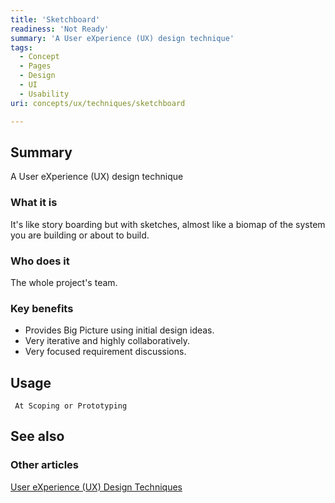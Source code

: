 ```yaml
---
title: 'Sketchboard'
readiness: 'Not Ready'
summary: 'A User eXperience (UX) design technique'
tags:
  - Concept
  - Pages
  - Design
  - UI
  - Usability
uri: concepts/ux/techniques/sketchboard

---
```

## Summary

A User eXperience (UX) design technique

### What it is

It's like story boarding but with sketches, almost like a biomap of the system you are building or about to build.

### Who does it

The whole project's team.

### Key benefits

-   Provides Big Picture using initial design ideas.
-   Very iterative and highly collaboratively.
-   Very focused requirement discussions.

## Usage

     At Scoping or Prototyping

## See also

### Other articles

[User eXperience (UX) Design Techniques](/concepts/ux/techniques)
